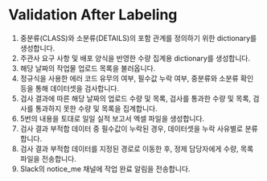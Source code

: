#  Validation After Labeling
1. 중분류(CLASS)와 소분류(DETAILS)의 포함 관계를 정의하기 위한 dictionary를 생성합니다.
2. 주관사 요구 사항 및 배포 양식을 반영한 수량 집계용 dictionary를 생성합니다.
3. 해당 날짜의 작업물 업로드 목록을 불러옵니다.
4. 정규식을 사용한 에러 코드 유무의 여부, 필수값 누락 여부, 중분류와 소분류 확인 등을 통해 데이터셋을 검사합니다.
5. 검사 결과에 따른 해당 날짜의 업로드 수량 및 목록, 검사를 통과한 수량 및 목록, 검사를 통과하지 못한 수량 및 목록을 집계합니다.
6. 5번의 내용을 토대로 일일 실적 보고서 엑셀 파일을 생성합니다.
7. 검사 결과 부적합 데이터 중 필수값이 누락된 경우, 데이터셋을 누락 사유별로 분류합니다.
8. 검사 결과 부적합 데이터를 지정된 경로로 이동한 후, 정제 담당자에게 수량, 목록 파일을 전송합니다.
9. Slack의 notice_me 채널에 작업 완료 알림을 전송합니다.
